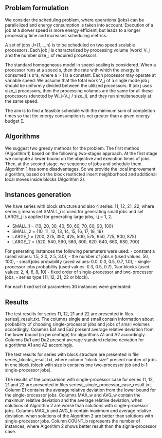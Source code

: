 ## Problem formulation
We consider the scheduling problem, where operations (jobs) can be parallelized and energy consumption is taken into account. 
Execution of a job at a slower speed is more energy efficient, but leads to a longer processing time and increases 
scheduling metrics.

A set of jobs J={1,...,n} is to be scheduled on two speed scalable processors.
Each job j is characterized by processing volume (work) V_j and the number size_j of required processors.

The standard homogeneous model in speed-scaling is considered. When a processor
runs at a speed s, then the rate with which the energy is consumed is s^a,
where a > 1 is a constant. Each processor may operate at variable speed.
We assume that the total work V_j of a single mode job j should be uniformly divided between the utilized processors.
If job j uses size_j processors, then the processing volumes are the same for all these processors 
(denoted by W_j=V_j / size_j), and they run simultaneously at the same speed. 

The aim is to find a feasible schedule with the minimum sum of completion times so that the energy consumption
is not greater than a given energy budget E.

## Algorithms
We suggest two greedy methods for the problem. The first method (Algorithm 1) based on the following 
two-stages approach. At the first stage we compute a lower bound on the objective and execution times of jobs. 
Then, at the second stage, we sequence of jobs and schedule them. 
Algorithm 1 has some disadvantages. So we provide the local improvement algorithm, based on the block 
restricted insert neighborhood and additional local moves inside blocks (Algorithm 2).

## Instances generation 

We have series with block structure and also 4 series: 11, 12, 21, 22, where series ij means set SMALL_i is used for generating small jobs 
and set LARGE_j is applied for generating large jobs, i,j = 1, 2.

- SMALL_1 = {10, 20, 30, 40, 50, 60, 70, 80, 90, 100}    
- SMALL_2 = {10, 11, 12, 13, 14, 15, 16, 17, 18, 19} 
- LARGE_1 = {200, 275, 350, 425, 500, 575, 650, 725, 800, 875}
- LARGE_2 = {520, 540, 560, 580, 600, 620, 640, 660, 680, 700}

For generating instances the following parameters were used:
        - constant a (used values: 1.5, 2.0, 2.5, 3.0),
        - the number of jobs n (used values: 50, 100),
        - small jobs probability (used values: 0.0, 0.3, 0.5, 0.7, 1.0),
        - single-processor jobs probability (used values: 0.3, 0.5, 0.7), %or blocks (used values: 2, 4, 6, 8, 10) - fixed order of single-processor and two-processor jobs,
        - series type (11, 12, 21, 22 or block).

 For each fixed set of parameters 30 instances were generated.

## Results

The test results for series 11, 12, 21 and 22 are presented in files seriesij_result.txt. 
The columns single and small contain information about probability of choosing single-processor jobs and jobs of small volumes accordingly. 
Columns Ea1 and Ea2 present average relative deviation from the lower bound (in percentage) for algorithms A1 and A2 accordingly. 
Columns Da1 and Da2 present average standard relative deviation for algorithms A1 and A2 accordingly. 

The test results for series with block structure are presented in file series_blocks_result.txt, where column "block size" present number of jobs
in one block (block with size b contains one two-processor job and b-1 single-processor jobs).

The results of the comparison with single-processor case for series 11, 12, 21 and 22 are presented in files seriesij_single_processor_case_result.txt. 
Column E1 contains the average relative deviation from the lower bound for the single-processor jobs. 
Columns MAX_w and AVG_w contain the maximum relative deviation and the average relative deviation, 
when solutions of Algorithm 2 are worse than solutions with single-processor jobs. Columns MAX_b and AVG_b contain 
maximum and average relative deviation, when solutions of the Algorithm 2 are better than solutions with single-processor jobs. 
Column COUNT_b represents the number of instances, where Algorithm 2 shows better result than the signle-processor case. 